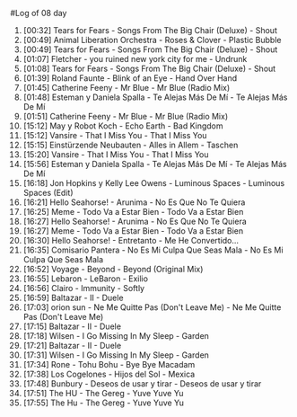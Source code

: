 #Log of 08 day

1. [00:32] Tears for Fears - Songs From The Big Chair (Deluxe) - Shout
1. [00:49] Animal Liberation Orchestra - Roses & Clover - Plastic Bubble
1. [00:49] Tears for Fears - Songs From The Big Chair (Deluxe) - Shout
1. [01:07] Fletcher - you ruined new york city for me - Undrunk
1. [01:08] Tears for Fears - Songs From The Big Chair (Deluxe) - Shout
1. [01:39] Roland Faunte - Blink of an Eye - Hand Over Hand
1. [01:45] Catherine Feeny - Mr Blue - Mr Blue (Radio Mix)
1. [01:48] Esteman y Daniela Spalla - Te Alejas Más De Mí - Te Alejas Más De Mí
1. [01:51] Catherine Feeny - Mr Blue - Mr Blue (Radio Mix)
1. [15:12] May y Robot Koch - Echo Earth - Bad Kingdom
1. [15:12] Vansire - That I Miss You - That I Miss You
1. [15:15] Einstürzende Neubauten - Alles in Allem - Taschen
1. [15:20] Vansire - That I Miss You - That I Miss You
1. [15:56] Esteman y Daniela Spalla - Te Alejas Más De Mí - Te Alejas Más De Mí
1. [16:18] Jon Hopkins y Kelly Lee Owens - Luminous Spaces - Luminous Spaces (Edit)
1. [16:21] Hello Seahorse! - Arunima - No Es Que No Te Quiera
1. [16:25] Meme - Todo Va a Estar Bien - Todo Va a Estar Bien
1. [16:27] Hello Seahorse! - Arunima - No Es Que No Te Quiera
1. [16:27] Meme - Todo Va a Estar Bien - Todo Va a Estar Bien
1. [16:30] Hello Seahorse! - Entretanto - Me He Convertido...
1. [16:35] Comisario Pantera - No Es Mi Culpa Que Seas Mala - No Es Mi Culpa Que Seas Mala
1. [16:52] Voyage - Beyond - Beyond (Original Mix)
1. [16:55] Lebaron - LeBaron - Exilio
1. [16:56] Clairo - Immunity - Softly
1. [16:59] Baltazar - II - Duele
1. [17:03] orion sun - Ne Me Quitte Pas (Don't Leave Me) - Ne Me Quitte Pas (Don't Leave Me)
1. [17:15] Baltazar - II - Duele
1. [17:18] Wilsen - I Go Missing In My Sleep - Garden
1. [17:21] Baltazar - II - Duele
1. [17:31] Wilsen - I Go Missing In My Sleep - Garden
1. [17:34] Rone - Tohu Bohu - Bye Bye Macadam
1. [17:38] Los Cogelones - Hijos del Sol - Mexica
1. [17:48] Bunbury - Deseos de usar y tirar - Deseos de usar y tirar
1. [17:51] The HU - The Gereg - Yuve Yuve Yu
1. [17:55] The Hu - The Gereg - Yuve Yuve Yu
